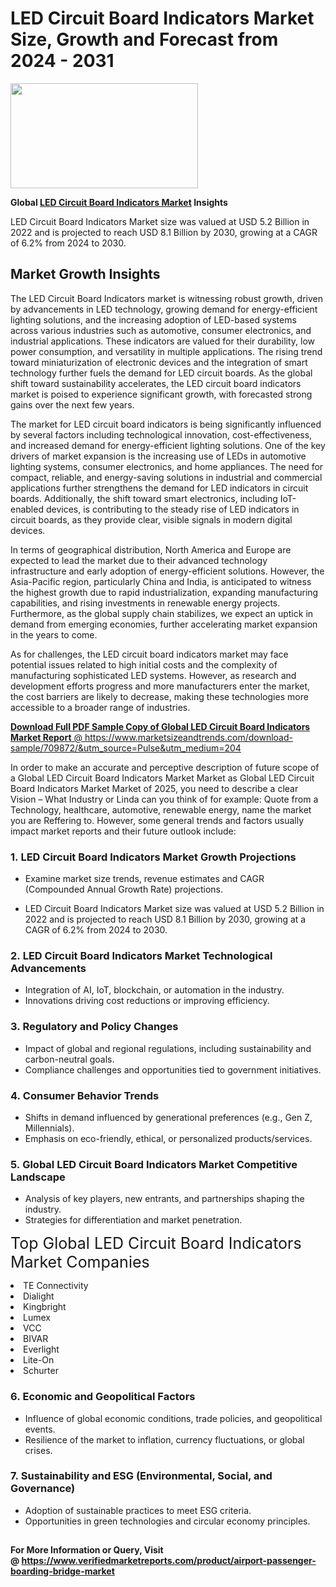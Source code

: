 <H1>LED Circuit Board Indicators Market Size, Growth and Forecast from 2024 - 2031</H1><img class="aligncenter size-medium wp-image-584254" src="https://thirdeyenews.in/wp-content/uploads/2024/09/Global-Market-Research-300x168.jpeg" alt="" width="300" height="168" /><p><strong>Global&nbsp;<a href="https://www.marketsizeandtrends.com/download-sample/709872/&amp;utm_source=Pulse&amp;utm_medium=204">LED Circuit Board Indicators Market</a> Insights</strong></p><p>LED Circuit Board Indicators Market size was valued at USD 5.2 Billion in 2022 and is projected to reach USD 8.1 Billion by 2030, growing at a CAGR of 6.2% from 2024 to 2030.</p><p><h2>Market Growth Insights</h2> <p>The LED Circuit Board Indicators market is witnessing robust growth, driven by advancements in LED technology, growing demand for energy-efficient lighting solutions, and the increasing adoption of LED-based systems across various industries such as automotive, consumer electronics, and industrial applications. These indicators are valued for their durability, low power consumption, and versatility in multiple applications. The rising trend toward miniaturization of electronic devices and the integration of smart technology further fuels the demand for LED circuit boards. As the global shift toward sustainability accelerates, the LED circuit board indicators market is poised to experience significant growth, with forecasted strong gains over the next few years.</p> <p><a href="#" class="download-sample"></a></p> <p>The market for LED circuit board indicators is being significantly influenced by several factors including technological innovation, cost-effectiveness, and increased demand for energy-efficient lighting solutions. One of the key drivers of market expansion is the increasing use of LEDs in automotive lighting systems, consumer electronics, and home appliances. The need for compact, reliable, and energy-saving solutions in industrial and commercial applications further strengthens the demand for LED indicators in circuit boards. Additionally, the shift toward smart electronics, including IoT-enabled devices, is contributing to the steady rise of LED indicators in circuit boards, as they provide clear, visible signals in modern digital devices.</p> <p>In terms of geographical distribution, North America and Europe are expected to lead the market due to their advanced technology infrastructure and early adoption of energy-efficient solutions. However, the Asia-Pacific region, particularly China and India, is anticipated to witness the highest growth due to rapid industrialization, expanding manufacturing capabilities, and rising investments in renewable energy projects. Furthermore, as the global supply chain stabilizes, we expect an uptick in demand from emerging economies, further accelerating market expansion in the years to come.</p> <p>As for challenges, the LED circuit board indicators market may face potential issues related to high initial costs and the complexity of manufacturing sophisticated LED systems. However, as research and development efforts progress and more manufacturers enter the market, the cost barriers are likely to decrease, making these technologies more accessible to a broader range of industries.</p> <p><a href="#" class="get-more"></p><p><span class=""><strong>Download Full PDF Sample Copy of Global LED Circuit Board Indicators Market Report</strong> @ <a href="https://www.marketsizeandtrends.com/download-sample/709872/&amp;utm_source=Pulse&amp;utm_medium=204" target="_blank">https://www.marketsizeandtrends.com/download-sample/709872/&amp;utm_source=Pulse&amp;utm_medium=204</a></span></p><p>In order to make an accurate and perceptive description of future scope of a Global&nbsp;LED Circuit Board Indicators Market Market as Global&nbsp;LED Circuit Board Indicators Market Market of 2025, you need to describe a clear Vision &ndash; What Industry or Linda can you think of for example: Quote from a Technology, healthcare, automotive, renewable energy, name the market you are Reffering to. However, some general trends and factors usually impact market reports and their future outlook include:</p><h3>1.&nbsp;<strong>LED Circuit Board Indicators Market Growth Projections</strong></h3><ul><li>Examine market size trends, revenue estimates and CAGR (Compounded Annual Growth Rate) projections.</li><li><p>LED Circuit Board Indicators Market size was valued at USD 5.2 Billion in 2022 and is projected to reach USD 8.1 Billion by 2030, growing at a CAGR of 6.2% from 2024 to 2030.</p></li></ul><h3>2.&nbsp;<strong>LED Circuit Board Indicators Market Technological Advancements</strong></h3><ul><li>Integration of AI, IoT, blockchain, or automation in the industry.</li><li>Innovations driving cost reductions or improving efficiency.</li></ul><h3>3.&nbsp;<strong>Regulatory and Policy Changes</strong></h3><ul><li>Impact of global and regional regulations, including sustainability and carbon-neutral goals.</li><li>Compliance challenges and opportunities tied to government initiatives.</li></ul><h3>4.&nbsp;<strong>Consumer Behavior Trends</strong></h3><ul><li>Shifts in demand influenced by generational preferences (e.g., Gen Z, Millennials).</li><li>Emphasis on eco-friendly, ethical, or personalized products/services.</li></ul><h3>5.&nbsp;<strong>Global LED Circuit Board Indicators Market Competitive Landscape</strong></h3><ul><li>Analysis of key players, new entrants, and partnerships shaping the industry.</li><li>Strategies for differentiation and market penetration.</li></ul><p data-pm-slice="1 1 []"><span style="color: inherit; font-family: inherit; font-size: 25px;">Top Global LED Circuit Board Indicators Market Companies</span></p><div class="" data-test-id=""><p><li>TE Connectivity</li><li> Dialight</li><li> Kingbright</li><li> Lumex</li><li> VCC</li><li> BIVAR</li><li> Everlight</li><li> Lite-On</li><li> Schurter</li></p></div><h3>6.&nbsp;<strong>Economic and Geopolitical Factors</strong></h3><ul><li>Influence of global economic conditions, trade policies, and geopolitical events.</li><li>Resilience of the market to inflation, currency fluctuations, or global crises.</li></ul><h3>7.&nbsp;<strong>Sustainability and ESG (Environmental, Social, and Governance)</strong></h3><ul><li>Adoption of sustainable practices to meet ESG criteria.</li><li>Opportunities in green technologies and circular economy principles.</li></ul><h2><strong style="font-size: 14px;">For More Information or Query, Visit @&nbsp;</strong><a style="background-color: #ffffff; font-size: 14px;" href="https://www.marketsizeandtrends.com/report/led-circuit-board-indicators-market/" target="_blank">https://www.verifiedmarketreports.com/product/airport-passenger-boarding-bridge-market</a></h2>
